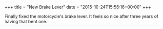 +++
title = "New Brake Lever"
date = "2015-10-24T15:56:16+00:00"
+++

Finally fixed the motorcycle's brake lever. It feels so nice after three years of having that bent one.
			
